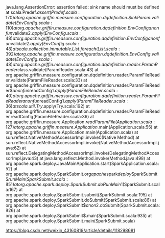 
java.lang.AssertionError: assertion failed: sink name should must be defined
at scala.Predef$.assert(Predef.scala:170)
at org.apache.griffin.measure.configuration.dqdefinition.SinkParam.validate(EnvConfig.scala:110)
at org.apache.griffin.measure.configuration.dqdefinition.EnvConfig$$anonfun$validate$2.apply(EnvConfig.scala:48)
at org.apache.griffin.measure.configuration.dqdefinition.EnvConfig$$anonfun$validate$2.apply(EnvConfig.scala:48)
at scala.collection.immutable.List.foreach(List.scala:392)
at org.apache.griffin.measure.configuration.dqdefinition.EnvConfig.validate(EnvConfig.scala:48)
at org.apache.griffin.measure.configuration.dqdefinition.reader.ParamReader$class.validate(ParamReader.scala:43)
at org.apache.griffin.measure.configuration.dqdefinition.reader.ParamFileReader.validate(ParamFileReader.scala:33)
at org.apache.griffin.measure.configuration.dqdefinition.reader.ParamFileReader$$anonfun$readConfig$1.apply(ParamFileReader.scala:40)
at org.apache.griffin.measure.configuration.dqdefinition.reader.ParamFileReader$$anonfun$readConfig$1.apply(ParamFileReader.scala:36)
at scala.util.Try$.apply(Try.scala:192)
at org.apache.griffin.measure.configuration.dqdefinition.reader.ParamFileReader.readConfig(ParamFileReader.scala:36)
at org.apache.griffin.measure.Application$.readParamFile(Application.scala:127)
at org.apache.griffin.measure.Application$.main(Application.scala:55)
at org.apache.griffin.measure.Application.main(Application.scala)
at sun.reflect.NativeMethodAccessorImpl.invoke0(Native Method)
at sun.reflect.NativeMethodAccessorImpl.invoke(NativeMethodAccessorImpl.java:62)
at sun.reflect.DelegatingMethodAccessorImpl.invoke(DelegatingMethodAccessorImpl.java:43)
at java.lang.reflect.Method.invoke(Method.java:498)
at org.apache.spark.deploy.JavaMainApplication.start(SparkApplication.scala:52)
at org.apache.spark.deploy.SparkSubmit.org$apache$spark$deploy$SparkSubmit$$runMain(SparkSubmit.scala:851)
at org.apache.spark.deploy.SparkSubmit.doRunMain$1(SparkSubmit.scala:167)
at org.apache.spark.deploy.SparkSubmit.submit(SparkSubmit.scala:195)
at org.apache.spark.deploy.SparkSubmit.doSubmit(SparkSubmit.scala:86)
at org.apache.spark.deploy.SparkSubmit$$anon$2.doSubmit(SparkSubmit.scala:926)
at org.apache.spark.deploy.SparkSubmit$.main(SparkSubmit.scala:935)
at org.apache.spark.deploy.SparkSubmit.main(SparkSubmit.scala)


https://blog.csdn.net/weixin_43160819/article/details/118298681